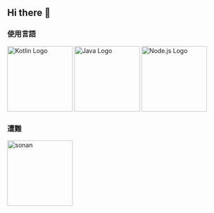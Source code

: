 ## Hi there 👋

<!--
**hrdngx/hrdngx** is a ✨ _special_ ✨ repository because its `README.md` (this file) appears on your GitHub profile.

Here are some ideas to get you started:

- 🔭 I’m currently working on ...
- 🌱 I’m currently learning ...
- 👯 I’m looking to collaborate on ...
- 🤔 I’m looking for help with ...
- 💬 Ask me about ...
- 📫 How to reach me: ...
- 😄 Pronouns: ...
- ⚡ Fun fact: ...
-->

### 使用言語
<p align="left">
<img src="https://upload.wikimedia.org/wikipedia/commons/7/74/Kotlin_Icon.png" alt="Kotlin Logo" width="150" height="150"> 
<img src="https://upload.wikimedia.org/wikipedia/en/3/30/Java_programming_language_logo.svg" alt="Java Logo" width="150" height="150"> 
<img src="https://upload.wikimedia.org/wikipedia/commons/d/d9/Node.js_logo.svg" alt="Node.js Logo" width="150" height="150">
</p>

### 遭難
<img src="https://img.yakkun.com/poke/icon96/n202.gif" alt="sonan" width="150" height="150">




<!-- 他のアイコンも追加可能 -->

